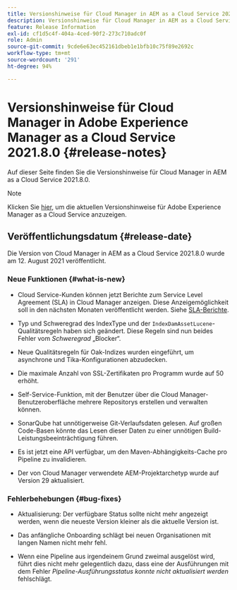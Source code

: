 ```yaml
---
title: Versionshinweise für Cloud Manager in AEM as a Cloud Service 2021.8.0
description: Versionshinweise für Cloud Manager in AEM as a Cloud Service 2021.8.0
feature: Release Information
exl-id: cf1d5c4f-404a-4ced-90f2-273c710adc0f
role: Admin
source-git-commit: 9cde6e63ec452161dbeb1e1bfb10c75f89e2692c
workflow-type: tm+mt
source-wordcount: '291'
ht-degree: 94%

---
```


# Versionshinweise für Cloud Manager in Adobe Experience Manager as a Cloud Service 2021.8.0 {#release-notes}

Auf dieser Seite finden Sie die Versionshinweise für Cloud Manager in AEM as a Cloud Service 2021.8.0.

>[!NOTE]
>Klicken Sie [hier](https://experienceleague.adobe.com/docs/experience-manager-cloud-service/content/release-notes/release-notes/release-notes-current.html?lang=de), um die aktuellen Versionshinweise für Adobe Experience Manager as a Cloud Service anzuzeigen.

## Veröffentlichungsdatum {#release-date}

Die Version von Cloud Manager in AEM as a Cloud Service 2021.8.0 wurde am 12. August 2021 veröffentlicht.

### Neue Funktionen {#what-is-new}

* Cloud Service-Kunden können jetzt Berichte zum Service Level Agreement (SLA) in Cloud Manager anzeigen. Diese Anzeigemöglichkeit soll in den nächsten Monaten veröffentlicht werden.
Siehe [SLA-Berichte](https://experienceleague.adobe.com/docs/experience-manager-cloud-service/content/implementing/using-cloud-manager/sla-reporting.html).

* Typ und Schweregrad des IndexType und der `IndexDamAssetLucene`-Qualitätsregeln haben sich geändert. Diese Regeln sind nun beides Fehler vom *Schweregrad* „Blocker“.

* Neue Qualitätsregeln für Oak-Indizes wurden eingeführt, um asynchrone und Tika-Konfigurationen abzudecken.

* Die maximale Anzahl von SSL-Zertifikaten pro Programm wurde auf 50 erhöht.

* Self-Service-Funktion, mit der Benutzer über die Cloud Manager-Benutzeroberfläche mehrere Repositorys erstellen und verwalten können.

* SonarQube hat unnötigerweise Git-Verlaufsdaten gelesen. Auf großen Code-Basen könnte das Lesen dieser Daten zu einer unnötigen Build-Leistungsbeeinträchtigung führen.

* Es ist jetzt eine API verfügbar, um den Maven-Abhängigkeits-Cache pro Pipeline zu invalidieren.

* Der von Cloud Manager verwendete AEM-Projektarchetyp wurde auf Version 29 aktualisiert.

### Fehlerbehebungen {#bug-fixes}

* Aktualisierung: Der verfügbare Status sollte nicht mehr angezeigt werden, wenn die neueste Version kleiner als die aktuelle Version ist.

* Das anfängliche Onboarding schlägt bei neuen Organisationen mit langen Namen nicht mehr fehl.

* Wenn eine Pipeline aus irgendeinem Grund zweimal ausgelöst wird, führt dies nicht mehr gelegentlich dazu, dass eine der Ausführungen mit dem Fehler *Pipeline-Ausführungsstatus konnte nicht aktualisiert werden* fehlschlägt.

